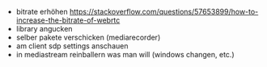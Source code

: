 -   bitrate erhöhen
    https://stackoverflow.com/questions/57653899/how-to-increase-the-bitrate-of-webrtc
-   library angucken
-   selber pakete verschicken (mediarecorder)
-   am client sdp settings anschauen
-   in mediastream reinballern was man will (windows changen, etc.)